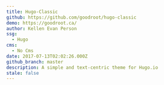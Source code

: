 ```yaml
---
title: Hugo-Classic
github: https://github.com/goodroot/hugo-classic
demo: https://goodroot.ca/
author: Kellen Evan Person
ssg:
  - Hugo
cms:
  - No Cms
date: 2017-07-13T02:02:26.000Z
github_branch: master
description: A simple and text-centric theme for Hugo.io
stale: false
---
```


